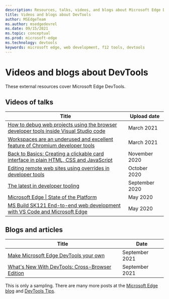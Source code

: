 ```yaml
---
description: Resources, talks, videos, and blogs about Microsoft Edge DevTools
title: Videos and blogs about DevTools
author: MSEdgeTeam
ms.author: msedgedevrel
ms.date: 09/15/2021
ms.topic: conceptual
ms.prod: microsoft-edge
ms.technology: devtools
keywords: microsoft edge, web development, f12 tools, devtools
---
```

# Videos and blogs about DevTools

These external resources cover Microsoft Edge DevTools.


<!-- ====================================================================== -->
## Videos of talks

| Title | Upload date |
|---|---|
| [How to debug web projects using the browser developer tools inside Visual Studio code](https://www.youtube.com/watch?v=yNJNLqHj92c) | March 2021 |
| [Workspaces are an underused and excellent feature of Chromium developer tools](https://www.youtube.com/watch?v=vnllofRsx8o) | March 2021 |
| [Back to Basics: Creating a clickable card interface in plain HTML, CSS and JavaScript](https://www.youtube.com/watch?v=T-71Yaz7B1I) | November 2020 |
| [Editing remote web sites using overrides in developer tools](https://www.youtube.com/watch?v=i7Sdq4av8d4) | October 2020 |
| [The latest in developer tooling](https://www.youtube.com/watch?v=BHeF7GV6nUM) | September 2020 |
| [Microsoft Edge \| State of the Platform](https://www.youtube.com/watch?v=sU0WRZ0kkNo) | May 2020 |
| [MS Build SK121 End-to-end web development with VS Code and Microsoft Edge](https://www.youtube.com/watch?v=EvbZ9svD3DA) | May 2020 |


<!-- ====================================================================== -->
## Blogs and articles

| Title | Date |
|---|---|
| [Make Microsoft Edge DevTools your own](https://blogs.windows.com/msedgedev/2021/09/14/edge-devtools-93-personalization/) | September 2021 |
| [What's New With DevTools: Cross-Browser Edition](https://www.smashingmagazine.com/2021/09/devtools-cross-browser-edition/) <!--article--> | September 2021 |

This is only a sampling.  There are many more posts at the [Microsoft Edge blog](https://blogs.windows.com/msedgedev/) and [DevTools Tips](https://devtoolstips.org).


<!-- ====================================================================== -->
<!-- todo: uncomment when destination is live
## See also

*   [Resources, talks, videos, and blogs about Microsoft Edge WebView 2](../webview2/resources.md) -->
